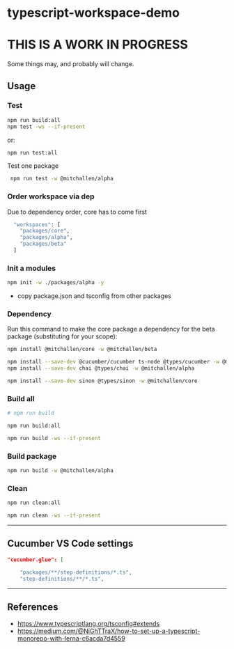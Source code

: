 typescript-workspace-demo
==

# THIS IS A WORK IN PROGRESS 

Some things may, and probably will change.

## Usage

### Test

```sh
npm run build:all
npm test -ws --if-present
```

or:

```sh
npm run test:all
```

Test one package

```sh
 npm run test -w @mitchallen/alpha 
```


### Order workspace via dep

Due to dependency order, core has to come first

```sh
  "workspaces": [
    "packages/core",
    "packages/alpha",
    "packages/beta"
  ]
```

### Init a modules

```sh
npm init -w ./packages/alpha -y
```

* copy package.json and tsconfig from other packages

### Dependency

Run this command to make the core package a dependency for the beta package (substituting for your scope):

```sh
npm install @mitchallen/core -w @mitchallen/beta
```

```sh
npm install --save-dev @cucumber/cucumber ts-node @types/cucumber -w @mitchallen/alpha
npm install --save-dev chai @types/chai -w @mitchallen/alpha
```

```sh
npm install --save-dev sinon @types/sinon -w @mitchallen/core
```

### Build all

```sh
# npm run build

npm run build:all

npm run build -ws --if-present
```

### Build package

```sh
npm run build -w @mitchallen/alpha
```

### Clean

```sh
npm run clean:all

npm run clean -ws --if-present
```

* * *

## Cucumber VS Code settings

```json
"cucumber.glue": [

    "packages/**/step-definitions/*.ts",
    "step-definitions/**/*.ts",
```

* * *

## References

* https://www.typescriptlang.org/tsconfig#extends
* https://medium.com/@NiGhTTraX/how-to-set-up-a-typescript-monorepo-with-lerna-c6acda7d4559


